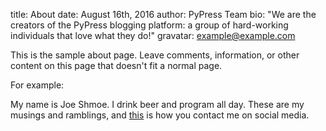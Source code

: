 title: About
date: August 16th, 2016
author: PyPress Team
bio: "We are the creators of the PyPress blogging platform: a group of hard-working individuals that love what they do!"
gravatar: example@example.com


This is the sample about page. Leave comments, information, or other content on this page that doesn't fit a normal page.

For example:

My name is Joe Shmoe. I drink beer and program all day. These are my musings and ramblings, and [this](#) is how you contact me on social media.